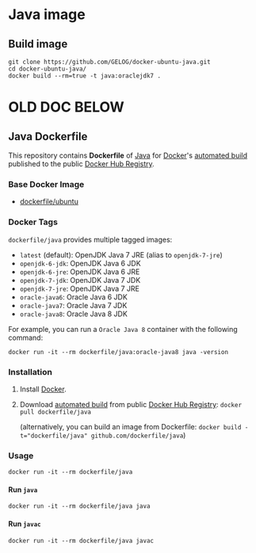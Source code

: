 # Java image

## Build image

```
git clone https://github.com/GELOG/docker-ubuntu-java.git
cd docker-ubuntu-java/
docker build --rm=true -t java:oraclejdk7 .
```

# OLD DOC BELOW

## Java Dockerfile


This repository contains **Dockerfile** of [Java](https://www.java.com/) for [Docker](https://www.docker.com/)'s [automated build](https://registry.hub.docker.com/u/dockerfile/java/) published to the public [Docker Hub Registry](https://registry.hub.docker.com/).


### Base Docker Image

* [dockerfile/ubuntu](http://dockerfile.github.io/#/ubuntu)


### Docker Tags

`dockerfile/java` provides multiple tagged images:

* `latest` (default): OpenJDK Java 7 JRE (alias to `openjdk-7-jre`)
* `openjdk-6-jdk`: OpenJDK Java 6 JDK
* `openjdk-6-jre`: OpenJDK Java 6 JRE
* `openjdk-7-jdk`: OpenJDK Java 7 JDK
* `openjdk-7-jre`: OpenJDK Java 7 JRE
* `oracle-java6`: Oracle Java 6 JDK
* `oracle-java7`: Oracle Java 7 JDK
* `oracle-java8`: Oracle Java 8 JDK

For example, you can run a `Oracle Java 8` container with the following command:

    docker run -it --rm dockerfile/java:oracle-java8 java -version


### Installation

1. Install [Docker](https://www.docker.com/).

2. Download [automated build](https://registry.hub.docker.com/u/dockerfile/java/) from public [Docker Hub Registry](https://registry.hub.docker.com/): `docker pull dockerfile/java`

   (alternatively, you can build an image from Dockerfile: `docker build -t="dockerfile/java" github.com/dockerfile/java`)


### Usage

    docker run -it --rm dockerfile/java

#### Run `java`

    docker run -it --rm dockerfile/java java

#### Run `javac`

    docker run -it --rm dockerfile/java javac
